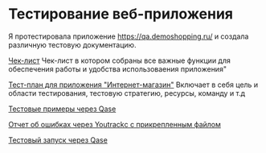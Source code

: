 # Тестирование веб-приложения

Я протестировала приложение https://qa.demoshopping.ru/ и создала различную тестовую документацию.

[Чек-лист](https://docs.google.com/spreadsheets/d/1CnXH3eZq9EeckcqSWIM03Zvh5XQgBdur3tCc6Z7YsmE/edit?gid=0#gid=0)
Чек-лист  в котором собраны все важные функции для обеспечения работы и удобства использоваения приложения"

[Тест-план для приложения "Интернет-магазин"](https://docs.google.com/spreadsheets/d/1ZUEf8Y8Yfaj9EGpN7mqRQPTDHDo-r7_kW5wWOnrBTaY/edit?usp=sharing)
Включает в себя цель и области тестирования, тестовую стратегию, ресурсы, команду и т.д

[Тестовые примеры через Qase](https://github.com/Goshko07/web/blob/main/G9-2025-01-05.pdf)

[Отчет об ошибках через Youtrackс с прикрепленным файлом](https://github.com/Goshko07/web/blob/main/Goshko%20Veronika%20Issues%20.xlsx)

[Тестовый запуск через Qase](https://github.com/Goshko07/web/blob/main/G9-Express%2Brun%2B2025_01_07.pdf)


